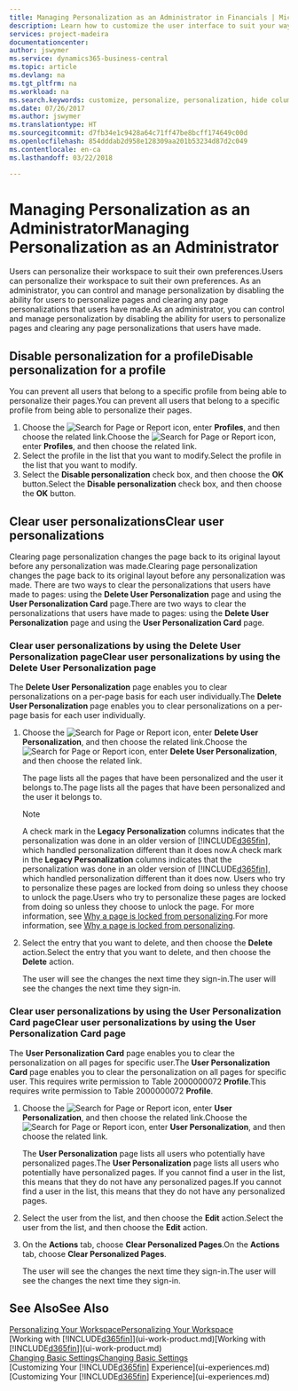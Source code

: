 ```yaml
---
title: Managing Personalization as an Administrator in Financials | Microsoft Docs
description: Learn how to customize the user interface to suit your way of working.
services: project-madeira
documentationcenter: 
author: jswymer
ms.service: dynamics365-business-central
ms.topic: article
ms.devlang: na
ms.tgt_pltfrm: na
ms.workload: na
ms.search.keywords: customize, personalize, personalization, hide columns, remove fields, move fields
ms.date: 07/26/2017
ms.author: jswymer
ms.translationtype: HT
ms.sourcegitcommit: d7fb34e1c9428a64c71ff47be8bcff174649c00d
ms.openlocfilehash: 854dddab2d958e128309aa201b53234d87d2c049
ms.contentlocale: en-ca
ms.lasthandoff: 03/22/2018

---
```

# <a name="managing-personalization-as-an-administrator"></a><span data-ttu-id="9e202-103">Managing Personalization as an Administrator</span><span class="sxs-lookup"><span data-stu-id="9e202-103">Managing Personalization as an Administrator</span></span>
<!--NAV in the Web client-->
<span data-ttu-id="9e202-104">Users can personalize their workspace to suit their own preferences.</span><span class="sxs-lookup"><span data-stu-id="9e202-104">Users can personalize their workspace to suit their own preferences.</span></span> <span data-ttu-id="9e202-105">As an administrator, you can control and manage personalization by disabling the ability for users to personalize pages and clearing any page personalizations that users have made.</span><span class="sxs-lookup"><span data-stu-id="9e202-105">As an administrator, you can control and manage personalization by disabling the ability for users to personalize pages and clearing any page personalizations that users have made.</span></span>

## <a name="disable-personalization-for-a-profile"></a><span data-ttu-id="9e202-106">Disable personalization for a profile</span><span class="sxs-lookup"><span data-stu-id="9e202-106">Disable personalization for a profile</span></span>
<span data-ttu-id="9e202-107">You can prevent all users that belong to a specific profile from being able to personalize their pages.</span><span class="sxs-lookup"><span data-stu-id="9e202-107">You can prevent all users that belong to a specific profile from being able to personalize their pages.</span></span>
1.  <span data-ttu-id="9e202-108">Choose the ![Search for Page or Report](media/ui-search/search_small.png "Search for Page or Report icon") icon, enter **Profiles**, and then choose the related link.</span><span class="sxs-lookup"><span data-stu-id="9e202-108">Choose the ![Search for Page or Report](media/ui-search/search_small.png "Search for Page or Report icon") icon, enter **Profiles**, and then choose the related link.</span></span>
2.  <span data-ttu-id="9e202-109">Select the profile in the list that you want to modify.</span><span class="sxs-lookup"><span data-stu-id="9e202-109">Select the profile in the list that you want to modify.</span></span>
3. <span data-ttu-id="9e202-110">Select the **Disable personalization** check box, and then choose the **OK** button.</span><span class="sxs-lookup"><span data-stu-id="9e202-110">Select the **Disable personalization** check box, and then choose the **OK** button.</span></span>

## <a name="clear-user-personalizations"></a><span data-ttu-id="9e202-111">Clear user personalizations</span><span class="sxs-lookup"><span data-stu-id="9e202-111">Clear user personalizations</span></span>

<span data-ttu-id="9e202-112">Clearing page personalization changes the page back to its original layout before any personalization was made.</span><span class="sxs-lookup"><span data-stu-id="9e202-112">Clearing page personalization changes the page back to its original layout before any personalization was made.</span></span> <span data-ttu-id="9e202-113">There are two ways to clear the personalizations that users have made to pages: using the **Delete User Personalization** page and using the **User Personalization Card** page.</span><span class="sxs-lookup"><span data-stu-id="9e202-113">There are two ways to clear the personalizations that users have made to pages: using the **Delete User Personalization** page and using the **User Personalization Card** page.</span></span>

### <a name="clear-user-personalizations-by-using-the-delete-user-personalization-page"></a><span data-ttu-id="9e202-114">Clear user personalizations by using the Delete User Personalization page</span><span class="sxs-lookup"><span data-stu-id="9e202-114">Clear user personalizations by using the Delete User Personalization page</span></span>

<span data-ttu-id="9e202-115">The **Delete User Personalization** page enables you to clear personalizations on a per-page basis for each user individually.</span><span class="sxs-lookup"><span data-stu-id="9e202-115">The **Delete User Personalization** page enables you to clear personalizations on a per-page basis for each user individually.</span></span>

1.  <span data-ttu-id="9e202-116">Choose the ![Search for Page or Report](media/ui-search/search_small.png "Search for Page or Report icon") icon, enter **Delete User Personalization**, and then choose the related link.</span><span class="sxs-lookup"><span data-stu-id="9e202-116">Choose the ![Search for Page or Report](media/ui-search/search_small.png "Search for Page or Report icon") icon, enter **Delete User Personalization**, and then choose the related link.</span></span>

    <span data-ttu-id="9e202-117">The page lists all the pages that have been personalized and the user it belongs to.</span><span class="sxs-lookup"><span data-stu-id="9e202-117">The page lists all the pages that have been personalized and the user it belongs to.</span></span>

    >[!NOTE]
    > <span data-ttu-id="9e202-118">A check mark in the **Legacy Personalization** columns indicates that the personalization was done in an older version of [!INCLUDE[d365fin](includes/d365fin_md.md)], which handled personalization different than it does now.</span><span class="sxs-lookup"><span data-stu-id="9e202-118">A check mark in the **Legacy Personalization** columns indicates that the personalization was done in an older version of [!INCLUDE[d365fin](includes/d365fin_md.md)], which handled personalization different than it does now.</span></span> <span data-ttu-id="9e202-119">Users who try to personalize these pages are locked from doing so unless they choose to unlock the page.</span><span class="sxs-lookup"><span data-stu-id="9e202-119">Users who try to personalize these pages are locked from doing so unless they choose to unlock the page.</span></span> <span data-ttu-id="9e202-120">For more information, see [Why a page is locked from personalizing](ui-personalization-locked.md).</span><span class="sxs-lookup"><span data-stu-id="9e202-120">For more information, see [Why a page is locked from personalizing](ui-personalization-locked.md).</span></span>

2. <span data-ttu-id="9e202-121">Select the entry that you want to delete, and then choose the **Delete** action.</span><span class="sxs-lookup"><span data-stu-id="9e202-121">Select the entry that you want to delete, and then choose the **Delete** action.</span></span>

    <span data-ttu-id="9e202-122">The user will see the changes the next time they sign-in.</span><span class="sxs-lookup"><span data-stu-id="9e202-122">The user will see the changes the next time they sign-in.</span></span>

### <a name="clear-user-personalizations-by-using-the-user-personalization-card-page"></a><span data-ttu-id="9e202-123">Clear user personalizations by using the User Personalization Card page</span><span class="sxs-lookup"><span data-stu-id="9e202-123">Clear user personalizations by using the User Personalization Card page</span></span>

<span data-ttu-id="9e202-124">The **User Personalization Card** page enables you to clear the personalization on all pages for specific user.</span><span class="sxs-lookup"><span data-stu-id="9e202-124">The **User Personalization Card** page enables you to clear the personalization on all pages for specific user.</span></span> <span data-ttu-id="9e202-125">This requires write permission to Table 2000000072 **Profile**.</span><span class="sxs-lookup"><span data-stu-id="9e202-125">This requires write permission to Table 2000000072 **Profile**.</span></span>

1.  <span data-ttu-id="9e202-126">Choose the ![Search for Page or Report](media/ui-search/search_small.png "Search for Page or Report icon") icon, enter **User Personalization**, and then choose the related link.</span><span class="sxs-lookup"><span data-stu-id="9e202-126">Choose the ![Search for Page or Report](media/ui-search/search_small.png "Search for Page or Report icon") icon, enter **User Personalization**, and then choose the related link.</span></span>

    <span data-ttu-id="9e202-127">The **User Personalization** page lists all users who potentially have personalized pages.</span><span class="sxs-lookup"><span data-stu-id="9e202-127">The **User Personalization** page lists all users who potentially have personalized pages.</span></span> <span data-ttu-id="9e202-128">If you cannot find a user in the list, this means that they do not have any personalized pages.</span><span class="sxs-lookup"><span data-stu-id="9e202-128">If you cannot find a user in the list, this means that they do not have any personalized pages.</span></span>

2. <span data-ttu-id="9e202-129">Select the user from the list, and then choose the **Edit** action.</span><span class="sxs-lookup"><span data-stu-id="9e202-129">Select the user from the list, and then choose the **Edit** action.</span></span>

3.  <span data-ttu-id="9e202-130">On the **Actions** tab, choose **Clear Personalized Pages**.</span><span class="sxs-lookup"><span data-stu-id="9e202-130">On the **Actions** tab, choose **Clear Personalized Pages**.</span></span>

    <span data-ttu-id="9e202-131">The user will see the changes the next time they sign-in.</span><span class="sxs-lookup"><span data-stu-id="9e202-131">The user will see the changes the next time they sign-in.</span></span>

## <a name="see-also"></a><span data-ttu-id="9e202-132">See Also</span><span class="sxs-lookup"><span data-stu-id="9e202-132">See Also</span></span>
[<span data-ttu-id="9e202-133">Personalizing Your Workspace</span><span class="sxs-lookup"><span data-stu-id="9e202-133">Personalizing Your Workspace</span></span>](ui-personalization-user.md)  
<span data-ttu-id="9e202-134">[Working with [!INCLUDE[d365fin](includes/d365fin_md.md)]](ui-work-product.md)</span><span class="sxs-lookup"><span data-stu-id="9e202-134">[Working with [!INCLUDE[d365fin](includes/d365fin_md.md)]](ui-work-product.md)</span></span>  
[<span data-ttu-id="9e202-135">Changing Basic Settings</span><span class="sxs-lookup"><span data-stu-id="9e202-135">Changing Basic Settings</span></span>](ui-change-basic-settings.md)  
<span data-ttu-id="9e202-136">[Customizing Your [!INCLUDE[d365fin](includes/d365fin_md.md)] Experience](ui-experiences.md)</span><span class="sxs-lookup"><span data-stu-id="9e202-136">[Customizing Your [!INCLUDE[d365fin](includes/d365fin_md.md)] Experience](ui-experiences.md)</span></span>  


